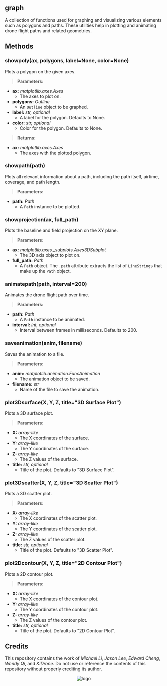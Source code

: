 ## graph
A collection of functions used for graphing and visualizing various elements such as polygons and paths. These utilities help in plotting and animating drone flight paths and related geometries.

## Methods

### showpoly(ax, polygons, label=None, color=None)
Plots a polygon on the given axes.

> **Parameters:**
* **ax:** *matplotlib.axes.Axes*
  * The axes to plot on.
* **polygons:** *Outline*
  * An `Outline` object to be graphed.
* **label:** *str, optional*
  * A label for the polygon. Defaults to None.
* **color:** *str, optional*
  * Color for the polygon. Defaults to None.

> **Returns:**
* **ax:** *matplotlib.axes.Axes*
  * The axes with the plotted polygon.

### showpath(path)
Plots all relevant information about a path, including the path itself, airtime, coverage, and path length.

> **Parameters:**
* **path:** *Path*
  * A `Path` instance to be plotted.

### showprojection(ax, full_path)
Plots the baseline and field projection on the XY plane.

> **Parameters:**
* **ax:** *matplotlib.axes._subplots.Axes3DSubplot*
  * The 3D axis object to plot on.
* **full_path:** *Path*
  * A `Path` object. The `.path` attribute extracts the list of `LineString`s that make up the `Path` object.

### animatepath(path, interval=200)
Animates the drone flight path over time.

> **Parameters:**
* **path:** *Path*
  * A `Path` instance to be animated.
* **interval:** *int, optional*
  * Interval between frames in milliseconds. Defaults to 200.

### saveanimation(anim, filename)
Saves the animation to a file.

> **Parameters:**
* **anim:** *matplotlib.animation.FuncAnimation*
  * The animation object to be saved.
* **filename:** *str*
  * Name of the file to save the animation.

### plot3Dsurface(X, Y, Z, title="3D Surface Plot")
Plots a 3D surface plot.

> **Parameters:**
* **X:** *array-like*
  * The X coordinates of the surface.
* **Y:** *array-like*
  * The Y coordinates of the surface.
* **Z:** *array-like*
  * The Z values of the surface.
* **title:** *str, optional*
  * Title of the plot. Defaults to "3D Surface Plot".

### plot3Dscatter(X, Y, Z, title="3D Scatter Plot")
Plots a 3D scatter plot.

> **Parameters:**
* **X:** *array-like*
  * The X coordinates of the scatter plot.
* **Y:** *array-like*
  * The Y coordinates of the scatter plot.
* **Z:** *array-like*
  * The Z values of the scatter plot.
* **title:** *str, optional*
  * Title of the plot. Defaults to "3D Scatter Plot".

### plot2Dcontour(X, Y, Z, title="2D Contour Plot")
Plots a 2D contour plot.

> **Parameters:**
* **X:** *array-like*
  * The X coordinates of the contour plot.
* **Y:** *array-like*
  * The Y coordinates of the contour plot.
* **Z:** *array-like*
  * The Z values of the contour plot.
* **title:** *str, optional*
  * Title of the plot. Defaults to "2D Contour Plot".
 
## Credits
This repository contains the work of *Michael Li*, *Jason Lee*, *Edward Cheng*, *Wendy Qi*, and *KiDrone*. Do not use or reference the contents of this repository without properly crediting its author.

<div align="center">
  <img src="https://github.com/user-attachments/assets/b0b72a19-e0f9-402d-aab6-2a135cb50f2f" alt="logo">
</div>
